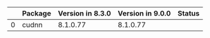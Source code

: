 <!-- markdown-link-check-disable -->

|    | Package   | Version in 8.3.0   | Version in 9.0.0   | Status   |
|---:|:----------|:-------------------|:-------------------|:---------|
|  0 | cudnn     | 8.1.0.77           | 8.1.0.77           |          |